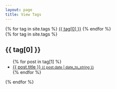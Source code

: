 ```yaml
---
layout: page
title: View Tags
---
```


<div class="tags-expo-list">
    {% for tag in site.tags %}
    <a href="#{{ tag[0] | slugify }}" class="post-tag">{{ tag[0] }}</a>
    {% endfor %}
  </div>
 
  <div class="related">
    {% for tag in site.tags %}
    <h2 id="{{ tag[0] | slugify }}">{{ tag[0] }}</h2>
    <ul class="related-posts">
      {% for post in tag[1] %}
        <a class='p-link' href="{{ post.url }}">
      <li>
        {{ post.title }}
      <small>{{ post.date | date_to_string }}</small>
      </li>
      </a>
      {% endfor %}
    </ul>
    {% endfor %}
  </div>